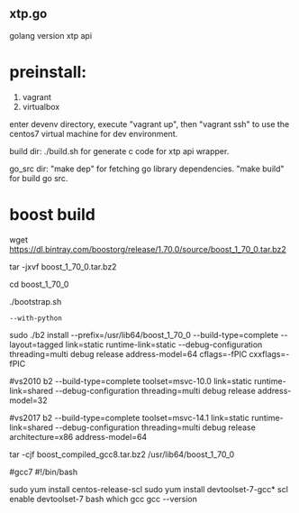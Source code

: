 ## xtp.go
golang version xtp api

# preinstall:
1. vagrant
2. virtualbox

enter devenv directory, execute "vagrant up", then "vagrant ssh" to use the centos7 virtual machine for dev environment.

build dir:
./build.sh for generate c code for xtp api wrapper.

go_src dir:
"make dep" for fetching go library dependencies.
"make build" for build go src.

# boost build

wget https://dl.bintray.com/boostorg/release/1.70.0/source/boost_1_70_0.tar.bz2

tar -jxvf boost_1_70_0.tar.bz2

cd boost_1_70_0

./bootstrap.sh

    --with-python

sudo ./b2 install --prefix=/usr/lib64/boost_1_70_0 --build-type=complete --layout=tagged link=static runtime-link=static --debug-configuration threading=multi debug release address-model=64 cflags=-fPIC cxxflags=-fPIC

#vs2010
b2 --build-type=complete toolset=msvc-10.0 link=static runtime-link=shared --debug-configuration threading=multi debug release address-model=32

#vs2017
b2 --build-type=complete toolset=msvc-14.1 link=static runtime-link=shared --debug-configuration threading=multi debug release architecture=x86 address-model=64

tar -cjf boost_compiled_gcc8.tar.bz2 /usr/lib64/boost_1_70_0

#gcc7
#!/bin/bash

sudo yum install centos-release-scl
sudo yum install devtoolset-7-gcc*
scl enable devtoolset-7 bash
which gcc
gcc --version
